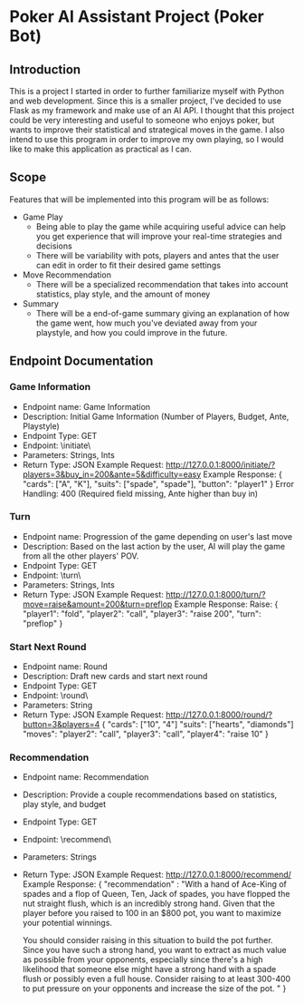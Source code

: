 # Poker AI Assistant Project (Poker Bot)

## Introduction
This is a project I started in order to further familiarize myself with Python and web development. Since this is a smaller project, I've decided to use Flask as my framework and make use of an AI API. I thought that this project could be very interesting and useful to someone who enjoys poker, but wants to improve their statistical and strategical moves in the game. I also intend to use this program in order to improve my own playing, so I would like to make this application as practical as I can.

## Scope
Features that will be implemented into this program will be as follows:
* Game Play
  - Being able to play the game while acquiring useful advice can help you get experience that will improve your real-time strategies and decisions
  - There will be variability with pots, players and antes that the user can edit in order to fit their desired game settings
* Move Recommendation
  - There will be a specialized recommendation that takes into account statistics, play style, and the amount of money
* Summary
  - There will be a end-of-game summary giving an explanation of how the game went, how much you've deviated away from your playstyle, and how you could improve in the future.

## Endpoint Documentation
### Game Information
* Endpoint name: Game Information
* Description: Initial Game Information (Number of Players, Budget,  Ante, Playstyle)
* Endpoint Type: GET
* Endpoint: \initiate\
* Parameters: Strings, Ints
* Return Type: JSON
Example Request:
  http://127.0.0.1:8000/initiate/?players=3&buy_in=200&ante=5&difficulty=easy
Example Response:
  {
    "cards": ["A", "K"],
    "suits": ["spade", "spade"],
    "button": "player1"
  }
Error Handling: 400 (Required field missing, Ante higher than buy in)

### Turn
* Endpoint name: Progression of the game depending on user's last move
* Description: Based on the last action by the user, AI will play the game from all the other players' POV.
* Endpoint Type: GET
* Endpoint: \turn\
* Parameters: Strings, Ints
* Return Type: JSON
Example Request:
  http://127.0.0.1:8000/turn/?move=raise&amount=200&turn=preflop
Example Response:
Raise:
  {
    "player1": "fold",
    "player2": "call",
    "player3": "raise 200",
    "turn": "preflop"
  }
### Start Next Round
* Endpoint name: Round
* Description: Draft new cards and start next round
* Endpoint Type: GET
* Endpoint: \round\
* Parameters: String
* Return Type: JSON
Example Request:
    http://127.0.0.1:8000/round/?button=3&players=4
  {
    "cards": ["10", "4"]
    "suits": ["hearts", "diamonds"]
    "moves":
      "player2": "call",
      "player3": "call",
      "player4": "raise 10"
  }

### Recommendation
* Endpoint name: Recommendation
* Description: Provide a couple recommendations based on statistics, play style, and budget
* Endpoint Type: GET
* Endpoint: \recommend\
* Parameters: Strings
* Return Type: JSON
Example Request:
  http://127.0.0.1:8000/recommend/
Example Response:
  {
    "recommendation" : "With a hand of Ace-King of spades and a flop of Queen, Ten, Jack of spades, you have flopped the nut   straight flush, which is an incredibly strong hand. Given that the player before you raised to 100 in an $800 pot, you       want to maximize your potential winnings.

  You should consider raising in this situation to build the pot further. Since you have such a strong hand, you want to       extract as much value as possible from your opponents, especially since there's a high likelihood that someone else might    have a strong hand with a spade flush or possibly even a full house. Consider raising to at least 300-400 to put pressure    on your opponents and increase the size of the pot. "
  }



